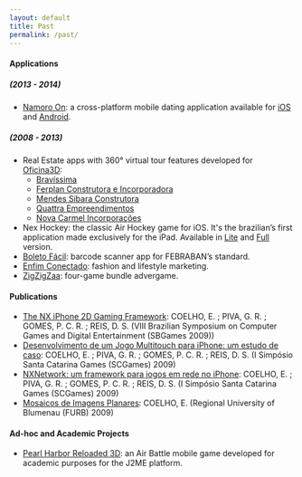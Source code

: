 ```yaml
---
layout: default
title: Past
permalink: /past/
---
```


#### Applications

##### (2013 - 2014)

- [Namoro On](http://www.namoroon.com): a cross-platform mobile dating application available for [iOS](https://itunes.apple.com/app/id658522746) and [Android](https://play.google.com/store/apps/details?id=com.namoromobile.namoro).

##### (2008 - 2013)

- Real Estate apps with 360° virtual tour features developed for [Oficina3D](http://www.oficina3d.com.br):
    - [Bravíssima](https://itunes.apple.com/app/id646844989)
    - [Ferplan Construtora e Incorporadora](https://itunes.apple.com/app/id535688279)
    - [Mendes Sibara Construtora](https://itunes.apple.com/app/id508845342)
    - [Quattra Empreendimentos](https://itunes.apple.com/app/id524403185)
    - [Nova Carmel Incorporações](https://itunes.apple.com/app/id489245445)
- Nex Hockey: the classic Air Hockey game for iOS. It's the brazilian’s first application made exclusively for the iPad. Available in [Lite](https://itunes.apple.com/app/id366840803) and [Full](https://itunes.apple.com/app/id364326902) version.
- [Boleto Fácil](https://itunes.apple.com/app/id361754393): barcode scanner app for FEBRABAN’s standard.
- [Enfim Conectado](https://itunes.apple.com/app/id341218277): fashion and lifestyle marketing.
- [ZigZigZaa](https://itunes.apple.com/app/id414945562): four-game bundle advergame.

#### Publications

- [The NX iPhone 2D Gaming Framework](/docs/Coelho-et-al-2009-NX2D.pdf): COELHO, E. ; PIVA, G. R. ; GOMES, P. C. R. ; REIS, D. S. (VIII Brazilian Symposium on Computer Games and Digital Entertainment (SBGames 2009))
- [Desenvolvimento de um Jogo Multitouch para iPhone: um estudo de caso](/docs/Coelho-et-al-2009-StudyCase.pdf): COELHO, E. ; PIVA, G. R. ; GOMES, P. C. R. ; REIS, D. S. (I Simpósio Santa Catarina Games (SCGames) 2009)
- [NXNetwork: um framework para jogos em rede no iPhone](/docs/Coelho-et-al-2009-NXNetwork.pdf): COELHO, E. ; PIVA, G. R. ; GOMES, P. C. R. ; REIS, D. S. (I Simpósio Santa Catarina Games (SCGames) 2009)
- [Mosaicos de Imagens Planares](/docs/Coelho-2009-ImgMosaicing.pdf): COELHO, E. (Regional University of Blumenau (FURB) 2009)

#### Ad-hoc and Academic Projects

- [Pearl Harbor Reloaded 3D](/images/pearlHarborReloadedPoster_1.png): an Air Battle mobile game developed for academic purposes for the J2ME platform.
